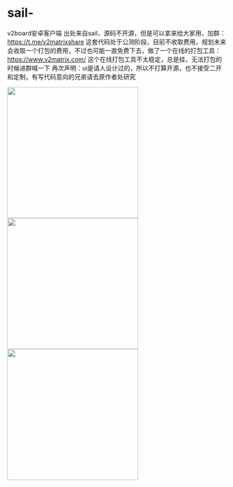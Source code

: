 # sail-
v2board安卓客户端
出处来自sail，源码不开源，但是可以拿来给大家用，加群：https://t.me/v2matrixshare 
这套代码处于公测阶段，目前不收取费用，规划未来会收取一个打包的费用，不过也可能一直免费下去，做了一个在线的打包工具：https://www.v2matrix.com/
这个在线打包工具不太稳定，总是挂，无法打包的时候进群喊一下
再次声明：ui是请人设计过的，所以不打算开源，也不接受二开和定制，有写代码意向的兄弟请去原作者处研究


<img src="https://github.com/flygogovpn/testtt/assets/130766519/37eaf735-087d-4afa-9189-dff185bf333c" width="300px">
<img src="https://github.com/flygogovpn/testtt/assets/130766519/ac564442-afc6-4f3c-835b-e116b8911b2a" width="300px>
<img src="https://github.com/flygogovpn/testtt/assets/130766519/a8972f7e-f212-4eb1-af20-ed23cb88a1bd" width="300px">
<img src="https://github.com/flygogovpn/testtt/assets/130766519/afb34f4d-57a8-4a4f-afc1-7cd3ef95962c" width="300px">
